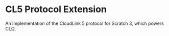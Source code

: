 # CL5 Protocol Extension
An implementation of the CloudLink 5 protocol for Scratch 3, which powers CLΩ.